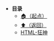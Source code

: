 * **目录**
  * [🏠（起点）](/README)
  * [⬆️（返回）](/study/前端\01-前端语言/README)
  * [HTML-狂神](/study/前端/01-前端语言/HTML/HTML-狂神)